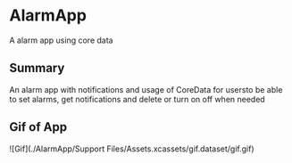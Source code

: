 # AlarmApp
A alarm app using core data

## Summary
An alarm app with notifications and usage of CoreData for usersto be able to set alarms, get notifications and delete or turn on off when needed

## Gif of App
![Gif](./AlarmApp/Support Files/Assets.xcassets/gif.dataset/gif.gif)
